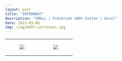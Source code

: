 ```yaml
---
layout: post
title: "INTRONAUT"
description: "SMALL | Preshrunk 100% Cotton | Anvil"
date: 2021-03-08
img: /img/0457-intronaut.jpg
---
```




<table style="width:100%;"><tr><td style="vertical-align:top;">
      <figure class="tmblr-full" data-orig-height="2048" data-orig-width="1365" data-orig-src="https://concertshirts.netlify.app/shirts/0457/0457-01.jpg"><img src="https://64.media.tumblr.com/52687a15ae945304831edef5b3b27e64/931afd17ad35ca8d-9c/s540x810/4abeee353cb714c225a606cb4ffa6c70e69ec676.jpg" data-orig-height="2048" data-orig-width="1365" data-orig-src="https://concertshirts.netlify.app/shirts/0457/0457-01.jpg"/></figure></td>
    <td style="vertical-align:top;">
      <figure class="tmblr-full" data-orig-height="2048" data-orig-width="1365" data-orig-src="https://concertshirts.netlify.app/shirts/0457/0457-02.jpg"><img src="https://64.media.tumblr.com/063f0299085bd1534a1a59f1865cf63e/931afd17ad35ca8d-8d/s540x810/58b30f2c5f634701e6a3de40db2566fc5ec84ee2.jpg" data-orig-height="2048" data-orig-width="1365" data-orig-src="https://concertshirts.netlify.app/shirts/0457/0457-02.jpg"/></figure></td>
  </tr></table>
